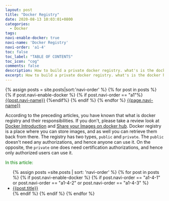 ```yaml
---
layout: post
title: "Docker Registry"
date: 2020-08-13 10:03:01+0800
categories:
  - Docker
tags:
navi-enable-docker: true
navi-name: 'Docker Registry'
navi-order: 'a1-4'
toc: false
toc_label: "TABLE OF CONTENTS"
toc_icon: "cog"
comments: false
description: How to build a private docker registry. what's is the docker hub repository. How to use Docker hub. Docker hub beginner tutorial. Everything you need to know about docker hub. Docker Hub is a service provided by Docker, it provides repositories, team&organization, offical images, publisher images, builds and webhook.
excerpt: How to build a private docker registry. what's is the docker hub repository. How to use Docker hub. Docker hub beginner tutorial. Everything you need to know about docker hub. Docker Hub is a service provided by Docker, it provides repositories, team&organization, offical images, publisher images, builds and webhook.
---
```

<!--navigation bar-->
<div class='navi-link-container'>
  {% assign posts = site.posts|sort:'navi-order' %}
  {% for post in posts %}
    {% if post.navi-enable-docker %}
        {% if post.navi-order == "a1"%}
            <a href="{{ site.baseurl }}{{ post.url }}" class='navi-link'>{{post.navi-name}}</a>
        {%endif%}
    {% endif %}
  {% endfor %}
<a class='navi-link' href="">{{page.navi-name}}</a>
</div>
<!--navigation bar-->

According to the preceding articles, you have known that what is docker registry and their responsibilities. If you don't, please take a review look at [Docker Introduction][1] and [Share your Images on docker hub][2]. Docker registry is a place where you can store images, and as well you can retrieve them back from there. The registry has two types, `public` and `private`. The `public` doesn't need any authorizations, and hence anyone can use it. On the opposite, the `private` one does need certification authorizations, and hence only authorized users can use it.

<!--items-->
<div>
<span style="color: green;">In this article:</span>
<ul>
  {% assign posts =site.posts | sort: 'navi-order' %}
  {% for post in posts %}
    {% if post.navi-enable-docker %}
      {% if post.navi-order == "a1-4-1" or
            post.navi-order == "a1-4-2" or
            post.navi-order == "a1-4-3"
       %}
                <li><a href="{{ site.baseurl }}{{ post.url }}" class="item-link">{{post.title}}</a></li>
      {% endif %}
    {% endif %}
  {% endfor %}
</ul>
</div>
<!--items-->

[1]: /docker/2020/07/08/getting-started/
[2]: /docker/2020/07/08/share-your-image-on-docker-hub/
